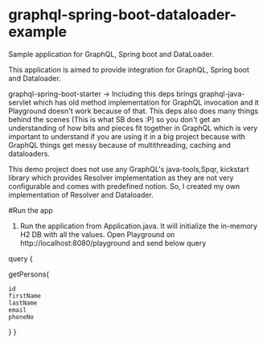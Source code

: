 # graphql-spring-boot-dataloader-example
Sample application for GraphQL, Spring boot and DataLoader.

This application is aimed to provide integration for GraphQL, Spring boot and Dataloader.

graphql-spring-boot-starter -> Including this deps brings graphql-java-servlet which has 
old method implementation for GraphQL invocation and it Playground doesn't work because 
of that. This deps also does many things behind the scenes (This is what SB does :P) so 
you don't get an understanding of how bits and pieces fit together in GraphQL which
is very important to understand if you are using it in a big project because with GraphQL
things get messy because of multithreading, caching and dataloaders.

This demo project does not use any GraphQL's java-tools,Spqr, kickstart
library which provides Resolver implementation as they are not
very configurable and comes with predefined notion. So, I created my own 
implementation of Resolver and Dataloader.

#Run the app
1) Run the application from Application.java. It will initialize the in-memory H2 DB
with all the values. Open Playground on http://localhost:8080/playground and send below query

query {

  getPersons{
  
    id
    firstName
    lastName
    email
    phoneNo
    
  }
}
 

 
